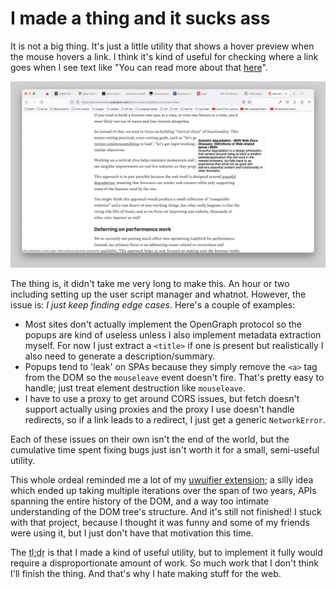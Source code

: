 # I made a thing and it sucks ass

It is not a big thing. It's just a little utility that shows a hover preview
when the mouse hovers a link. I think it's kind of useful for checking where a
link goes when I see text like "You can read more about that
[here](https://www.youtube.com/watch?v=dQw4w9WgXcQ)".

![A screenshot of a blog post. The mouse hovers a link. A popup above the link shows the title and description of the page](/assets/images/hover-screenshot.png)

The thing is, it didn't take me very long to make this. An hour or two
including setting up the user script manager and whatnot. However, the issue
is: *I just keep finding edge cases*. Here's a couple of examples:

* Most sites don't actually implement the OpenGraph protocol so the popups are
  kind of useless unless I also implement metadata extraction myself. For now I
  just extract a `<title>` if one is present but realistically I also need to
  generate a description/summary.
* Popups tend to 'leak' on SPAs because they simply remove the `<a>` tag from
  the DOM so  the `mouseleave` event doesn't fire. That's pretty easy to
  handle; just treat element destruction like `mouseleave`.
* I have to use a proxy to get around CORS issues, but fetch doesn't support
  actually using proxies and the proxy I use doesn't handle redirects, so if a
  link leads to a redirect, I just get a generic `NetworkError`.

Each of these issues on their own isn't the end of the world, but the
cumulative time spent fixing bugs just isn't worth it for a small, semi-useful
utility.

This whole ordeal reminded me a lot of my [uwuifier
extension](https://github.com/linnnus/uwu/commits/master); a silly idea which
ended up taking multiple iterations over the span of two years, APIs spanning
the entire history of the DOM, and a way too intimate understanding of the DOM
tree's structure. And it's still not finished! I stuck with that project,
because I thought it was funny and some of my friends were using it, but I just
don't have that motivation this time.

The <abbr title="too long; didn't read">tl;dr</abbr> is that I made a kind of
useful utility, but to implement it fully would require a disproportionate
amount of work. So much work that I don't think I'll finish the thing. And
that's why I hate making stuff for the web.
